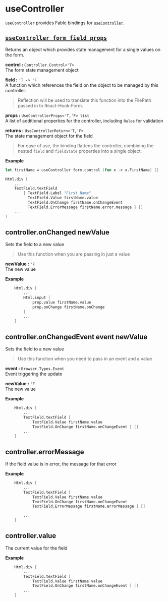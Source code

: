 # useController

```useController``` provides Fable bindings for [```useController```](https://react-hook-form.com/api/usecontroller).

## [```useController form field props```](https://react-hook-form.com/api/usecontroller)

Returns an object which provides state management for a single values on the form.

**control :** ```Controller.Control<'T>```
<br>The form state management object

**field :** ```'T -> 'F```
<br>A function which references the field on the object to be managed by this controller.

> Reflection will be used to translate this function into the FilePath passed in to React-Hook-Form.

**props :** ```UseControllerProps<'T,'F> list```
<br>A list of additional properties for the controller, including ```Rules``` for validation

**returns :** ```UseControllerReturn<'T,'F>```
<br>The state management object for the field

> For ease of use, the binding flattens the controller, combining the nested ```field``` and ```fieldState``` properties into a single object.

**Example**

```fsharp
let firstName = useController form.control (fun x -> x.FirstName) []

Html.div [
    ...
    TextField.textField 
        [ TextField.Label "First Name"
          TextField.Value firstName.value
          TextField.OnChange firstName.onChangeEvent
          TextField.ErrorMessage firstName.error.message ] []
    ...
]
```

## controller.onChanged newValue

Sets the field to a new value

> Use this function when you are passing in just a value

**newValue :** ```'F```
<br>The new value

**Example**

```fsharp
    Html.div [
        ...
        Html.input [
            prop.value firstName.value
            prop.onChange firstName.onChange
        ]
        ...
    ]
```

## controller.onChangedEvent event newValue

Sets the field to a new value

> Use this function when you need to pass in an event and a value

**event :** ```Browser.Types.Event```
<br>Event triggering the update

**newValue :** ```'F```
<br>The new value

**Example**

```fsharp
    Html.div [
        ...
        TextField.textField [ 
            TextField.Value firstName.value
            TextField.OnChange firstName.onChangeEvent ] []
        ...
    ]
```

## controller.errorMessage
If the field value is in error, the message for that error

**Example**

```fsharp
    Html.div [
        ...
        TextField.textField [ 
            TextField.Value firstName.value
            TextField.OnChange firstName.onChangeEvent
            TextField.ErrorMessage firstName.errorMessage ] []

        ...
    ]
```


## controller.value

The current value for the field

**Example**

```fsharp
    Html.div [
        ...
        TextField.textField [ 
            TextField.Value firstName.value
            TextField.OnChange firstName.onChangeEvent ] []
        ...
    ]
```
